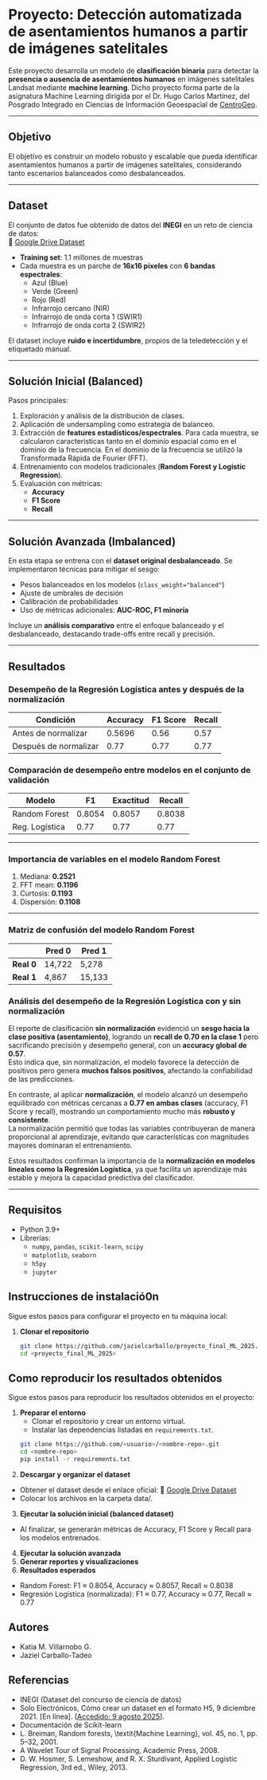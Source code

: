 # Proyecto: Detección automatizada de asentamientos humanos a partir de imágenes satelitales

Este proyecto desarrolla un modelo de **clasificación binaria** para detectar la **presencia o ausencia de asentamientos humanos** en imágenes satelitales Landsat mediante **machine learning**. Dicho proyecto forma parte de la asignatura Machine Learning dirigida por el Dr. Hugo Carlos Martínez, del Posgrado Integrado en Ciencias de Información Geoespacial de [CentroGeo](https://www.centrogeo.org.mx/).

---

## Objetivo
El objetivo es construir un modelo robusto y escalable que pueda identificar asentamientos humanos a partir de imágenes satelitales, considerando tanto escenarios balanceados como desbalanceados.

---

## Dataset
El conjunto de datos fue obtenido de datos del **INEGI** en un reto de ciencia de datos:  
📂 [Google Drive Dataset](https://drive.google.com/drive/folders/1UgnUSvjYG3G9-1ZIqNnZuKAalWcfMGTe?usp=drive_link)

- **Training set**: 1.1 millones de muestras  
- Cada muestra es un parche de **16x16 píxeles** con **6 bandas espectrales**:
  - Azul (Blue)  
  - Verde (Green)  
  - Rojo (Red)  
  - Infrarrojo cercano (NIR)  
  - Infrarrojo de onda corta 1 (SWIR1)  
  - Infrarrojo de onda corta 2 (SWIR2)  

El dataset incluye **ruido e incertidumbre**, propios de la teledetección y el etiquetado manual.

---

## Solución Inicial (Balanced)
Pasos principales:
1. Exploración y análisis de la distribución de clases.  
2. Aplicación de undersampling como estrategia de balanceo.  
3. Extracción de **features estadísticos/espectrales**. Para cada muestra,
se calcularon características tanto en el dominio espacial
como en el dominio de la frecuencia. En el dominio de
la frecuencia se utilizó la Transformada Rápida de Fourier (FFT). 
4. Entrenamiento con modelos tradicionales (**Random Forest y Logistic Regression**).  
5. Evaluación con métricas:
   - **Accuracy**  
   - **F1 Score**  
   - **Recall**  

---

## Solución Avanzada (Imbalanced)
En esta etapa se entrena con el **dataset original desbalanceado**. Se implementaron técnicas para mitigar el sesgo:
- Pesos balanceados en los modelos (`class_weight="balanced"`)  
- Ajuste de umbrales de decisión  
- Calibración de probabilidades  
- Uso de métricas adicionales: **AUC-ROC, F1 minoría**  

Incluye un **análisis comparativo** entre el enfoque balanceado y el desbalanceado, destacando trade-offs entre recall y precisión.  

---

## Resultados
### Desempeño de la Regresión Logística antes y después de la normalización

| Condición              | Accuracy | F1 Score | Recall |
|------------------------|----------|----------|--------|
| Antes de normalizar    | 0.5696   | 0.56     | 0.57   |
| Después de normalizar  | 0.77     | 0.77     | 0.77   |

### Comparación de desempeño entre modelos en el conjunto de validación

| Modelo         | F1     | Exactitud | Recall  |
|----------------|--------|-----------|---------|
| Random Forest  | 0.8054 | 0.8057    | 0.8038  |
| Reg. Logística | 0.77   | 0.77      | 0.77    |

---

### Importancia de variables en el modelo **Random Forest**
1. Mediana: **0.2521**  
2. FFT mean: **0.1196**  
3. Curtosis: **0.1193**  
4. Dispersión: **0.1108**  

---

### Matriz de confusión del modelo **Random Forest**

|            | Pred 0 | Pred 1 |
|------------|--------|--------|
| **Real 0** | 14,722 |  5,278 |
| **Real 1** |  4,867 | 15,133 |

### Análisis del desempeño de la Regresión Logística con y sin normalización

El reporte de clasificación **sin normalización** evidenció un **sesgo hacia la clase positiva (asentamiento)**, logrando un **recall de 0.70 en la clase 1** pero sacrificando precisión y desempeño general, con un **accuracy global de 0.57**.  
Esto indica que, sin normalización, el modelo favorece la detección de positivos pero genera **muchos falsos positivos**, afectando la confiabilidad de las predicciones.

En contraste, al aplicar **normalización**, el modelo alcanzó un desempeño equilibrado con métricas cercanas a **0.77 en ambas clases** (accuracy, F1 Score y recall), mostrando un comportamiento mucho más **robusto y consistente**.  
La normalización permitió que todas las variables contribuyeran de manera proporcional al aprendizaje, evitando que características con magnitudes mayores dominaran el entrenamiento.

Estos resultados confirman la importancia de la **normalización en modelos lineales como la Regresión Logística**, ya que facilita un aprendizaje más estable y mejora la capacidad predictiva del clasificador.

---


##  Requisitos
- Python 3.9+  
- Librerías:
  - `numpy`, `pandas`, `scikit-learn`, `scipy`
  - `matplotlib`, `seaborn`
  - `h5py`
  - `jupyter`  

## Instrucciones de instalació0n

Sigue estos pasos para configurar el proyecto en tu máquina local:

1. **Clonar el repositorio**
   ```bash
   git clone https://github.com/jazielcarballo/proyecto_final_ML_2025.git
   cd <proyecto_final_ML_2025>
   
## Como reproducir los resultados obtenidos

Sigue estos pasos para reproducir los resultados obtenidos en el proyecto:

1. **Preparar el entorno**
   - Clonar el repositorio y crear un entorno virtual.  
   - Instalar las dependencias listadas en `requirements.txt`.  
   ```bash
   git clone https://github.com/<usuario>/<nombre-repo>.git
   cd <nombre-repo>
   pip install -r requirements.txt

2. **Descargar y organizar el dataset**

 - Obtener el dataset desde el enlace oficial:
📂 [Google Drive Dataset](https://drive.google.com/drive/folders/1UgnUSvjYG3G9-1ZIqNnZuKAalWcfMGTe?usp=drive_link)
 - Colocar los archivos en la carpeta data/.

3. **Ejecutar la solución inicial (balanced dataset)**
  - Al finalizar, se generarán métricas de Accuracy, F1 Score y Recall para los modelos entrenados.

4. **Ejecutar la solución avanzada**
5. **Generar reportes y visualizaciones**
6. **Resultados esperados**
  - Random Forest:
F1 ≈ 0.8054, Accuracy ≈ 0.8057, Recall ≈ 0.8038
  - Regresión Logística (normalizada):
F1 ≈ 0.77, Accuracy ≈ 0.77, Recall ≈ 0.77

## Autores

- Katia M. Villarnobo G.
- Jaziel Carballo-Tadeo

## Referencias

- INEGI (Dataset del concurso de ciencia de datos)
- Solo Electrónicos, Cómo crear un dataset en el formato H5, 9 diciembre 2021. [En línea]. [[Accedido: 9 agosto 2025](https://soloelectronicos.com/2021/12/09/como-crear-un-dataset-en-el-formato-h5/)].
- Documentación de Scikit-learn
- L. Breiman, Random forests, \textit{Machine Learning}, vol. 45, no. 1, pp. 5–32, 2001.
- A Wavelet Tour of Signal Processing, Academic Press, 2008.
- D. W. Hosmer, S. Lemeshow, and R. X. Sturdivant, Applied Logistic Regression, 3rd ed., Wiley, 2013.

